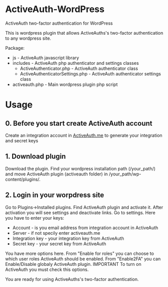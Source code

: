 ActiveAuth-WordPress
====================

ActiveAuth two-factor authentication for WordPress

This is wordpress plugin that allows ActiveAuths's two-factor authentication to any wordpress site.

Package:
<ul>
  <li>js - ActiveAuth javascript library</li>
  <li>includes - ActiveAuth php authenticator and settings classes
    <ul>
      <li>ActiveAuthenticator.php - ActiveAuth authenticator class</li>
      <li>ActiveAuthenticatorSettings.php - ActiveAuth authenticator settings class</li>
    </ul>
  </li>
  <li>activeauth.php - Main wordpress plugin php script</li>
</ul>

Usage
====================

<h2>0. Before you start create ActiveAuth account</h2>
<p>
Create an integration account in <a href="http://activeauth.me">ActiveAuth.me</a> to generate your integration and secret keys
</p>

<h2>1. Download plugin</h2>
<p>
Download the plugin. Find your wordpress installation path (/your_path/) and move ActiveAuth plugin (activeauth folder) in /your_path/wp-content/plugins/.
</p>

<h2>2. Login in your worpdress site</h2>
<p>
Go to Plugins->Installed plugins. Find ActiveAuth plugin and activate it. After activation you will see settings and deactivate links. Go to settings. Here you have to enter your keys:
<ul>
  <li>Account - is you email address from integration account in ActiveAuth</li>
  <li>Server - if not specily enter activeauth.me</li>
  <li>Integration key - your integration key from ActiveAuth</li>
  <li>Secret key - your secret key from ActiveAuth</li>
</ul>
You have more options here.
From "Enable for roles" you can choose to which user roles ActiveAuth should be enabled.
From "Enable2FA" you can Enable/Disable globaly ActiveAuth plugin. IMPORTANT To turn on ActiveAuth you must check this options.
</p>

You are ready for using ActiveAuths's two-factor authentication.

